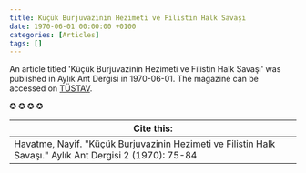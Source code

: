 ```yaml
---
title: Küçük Burjuvazinin Hezimeti ve Filistin Halk Savaşı
date: 1970-06-01 00:00:00 +0100
categories: [Articles]
tags: []
---
```


An article titled 'Küçük Burjuvazinin Hezimeti ve Filistin Halk Savaşı' was published in Aylık Ant Dergisi in 1970-06-01. The magazine can be accessed on [TÜSTAV](https://www.tustav.org/sureli-yayinlar-arsivi/ant-dergisi/).

✪ ✪ ✪ ✪



| Cite this:   |
|--------|
| Havatme, Nayif. "Küçük Burjuvazinin Hezimeti ve Filistin Halk Savaşı." Aylık Ant Dergisi 2 (1970): 75-84 

